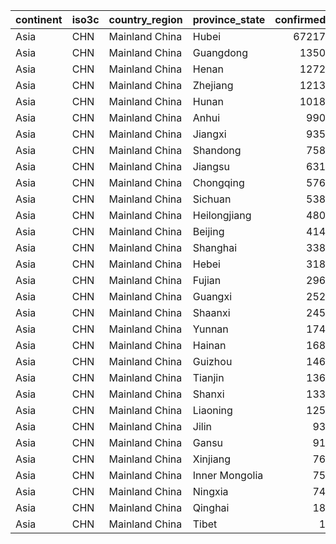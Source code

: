 

|continent |iso3c |country_region |province_state | confirmed| deaths| recovered| confirmed_pct| death_rate| recovery_rate|
|:---------|:-----|:--------------|:--------------|---------:|------:|---------:|-------------:|----------:|-------------:|
|Asia      |CHN   |Mainland China |Hubei          |     67217|   2835|     36208|         72.40|       4.22|         53.87|
|Asia      |CHN   |Mainland China |Guangdong      |      1350|      7|      1101|          1.45|       0.52|         81.56|
|Asia      |CHN   |Mainland China |Henan          |      1272|     22|      1231|          1.37|       1.73|         96.78|
|Asia      |CHN   |Mainland China |Zhejiang       |      1213|      1|      1093|          1.31|       0.08|         90.11|
|Asia      |CHN   |Mainland China |Hunan          |      1018|      4|       906|          1.10|       0.39|         89.00|
|Asia      |CHN   |Mainland China |Anhui          |       990|      6|       936|          1.07|       0.61|         94.55|
|Asia      |CHN   |Mainland China |Jiangxi        |       935|      1|       870|          1.01|       0.11|         93.05|
|Asia      |CHN   |Mainland China |Shandong       |       758|      6|       511|          0.82|       0.79|         67.41|
|Asia      |CHN   |Mainland China |Jiangsu        |       631|      0|       562|          0.68|       0.00|         89.06|
|Asia      |CHN   |Mainland China |Chongqing      |       576|      6|       490|          0.62|       1.04|         85.07|
|Asia      |CHN   |Mainland China |Sichuan        |       538|      3|       394|          0.58|       0.56|         73.23|
|Asia      |CHN   |Mainland China |Heilongjiang   |       480|     13|       366|          0.52|       2.71|         76.25|
|Asia      |CHN   |Mainland China |Beijing        |       414|      8|       288|          0.45|       1.93|         69.57|
|Asia      |CHN   |Mainland China |Shanghai       |       338|      3|       294|          0.36|       0.89|         86.98|
|Asia      |CHN   |Mainland China |Hebei          |       318|      6|       300|          0.34|       1.89|         94.34|
|Asia      |CHN   |Mainland China |Fujian         |       296|      1|       260|          0.32|       0.34|         87.84|
|Asia      |CHN   |Mainland China |Guangxi        |       252|      2|       202|          0.27|       0.79|         80.16|
|Asia      |CHN   |Mainland China |Shaanxi        |       245|      1|       216|          0.26|       0.41|         88.16|
|Asia      |CHN   |Mainland China |Yunnan         |       174|      2|       169|          0.19|       1.15|         97.13|
|Asia      |CHN   |Mainland China |Hainan         |       168|      5|       155|          0.18|       2.98|         92.26|
|Asia      |CHN   |Mainland China |Guizhou        |       146|      2|       114|          0.16|       1.37|         78.08|
|Asia      |CHN   |Mainland China |Tianjin        |       136|      3|       124|          0.15|       2.21|         91.18|
|Asia      |CHN   |Mainland China |Shanxi         |       133|      0|       124|          0.14|       0.00|         93.23|
|Asia      |CHN   |Mainland China |Liaoning       |       125|      1|       106|          0.13|       0.80|         84.80|
|Asia      |CHN   |Mainland China |Jilin          |        93|      1|        83|          0.10|       1.08|         89.25|
|Asia      |CHN   |Mainland China |Gansu          |        91|      2|        86|          0.10|       2.20|         94.51|
|Asia      |CHN   |Mainland China |Xinjiang       |        76|      3|        68|          0.08|       3.95|         89.47|
|Asia      |CHN   |Mainland China |Inner Mongolia |        75|      1|        59|          0.08|       1.33|         78.67|
|Asia      |CHN   |Mainland China |Ningxia        |        74|      0|        69|          0.08|       0.00|         93.24|
|Asia      |CHN   |Mainland China |Qinghai        |        18|      0|        18|          0.02|       0.00|        100.00|
|Asia      |CHN   |Mainland China |Tibet          |         1|      0|         1|          0.00|       0.00|        100.00|
